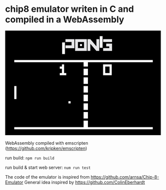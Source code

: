 # chip8 emulator writen in C and compiled in a WebAssembly

![Pong](pong-screen.png)

WebAssembly compiled with emscripten (https://github.com/kripken/emscripten)

run build: `npm run build`

run build & start web server: `num run test` 

The code of the emulator is inspired from https://github.com/arnsa/Chip-8-Emulator
General idea inspired by https://github.com/ColinEberhardt

